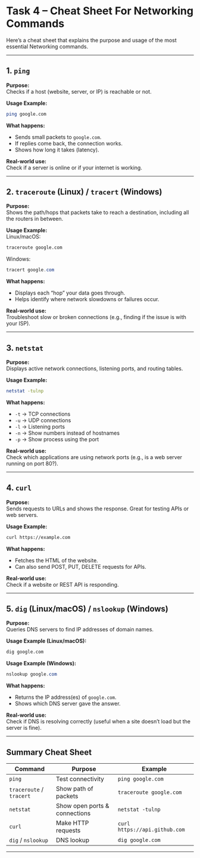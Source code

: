 # Task 4 – Cheat Sheet For Networking Commands
 
Here’s a cheat sheet that explains the purpose and usage of the most essential Networking commands.

---

## 1. `ping`

**Purpose:**  
Checks if a host (website, server, or IP) is reachable or not.

**Usage Example:**  
```bash
ping google.com
```

**What happens:**  
- Sends small packets to `google.com`.  
- If replies come back, the connection works.  
- Shows how long it takes (latency).  

**Real-world use:**  
Check if a server is online or if your internet is working.

---

## 2. `traceroute` (Linux) / `tracert` (Windows)

**Purpose:**  
Shows the path/hops that packets take to reach a destination, including all the routers in between.

**Usage Example:**  
Linux/macOS:
```bash
traceroute google.com
```

Windows:
```powershell
tracert google.com
```

**What happens:**  
- Displays each “hop” your data goes through.  
- Helps identify where network slowdowns or failures occur.  

**Real-world use:**  
Troubleshoot slow or broken connections (e.g., finding if the issue is with your ISP).

---

## 3. `netstat`

**Purpose:**  
Displays active network connections, listening ports, and routing tables.

**Usage Example:**  
```bash
netstat -tulnp
```

**What happens:**  
- `-t` → TCP connections  
- `-u` → UDP connections  
- `-l` → Listening ports  
- `-n` → Show numbers instead of hostnames  
- `-p` → Show process using the port  

**Real-world use:**  
Check which applications are using network ports (e.g., is a web server running on port 80?).

---

## 4. `curl`

**Purpose:**  
Sends requests to URLs and shows the response. Great for testing APIs or web servers.

**Usage Example:**  
```bash
curl https://example.com
```

**What happens:**  
- Fetches the HTML of the website.  
- Can also send POST, PUT, DELETE requests for APIs.  

**Real-world use:**  
Check if a website or REST API is responding.

---

## 5. `dig` (Linux/macOS) / `nslookup` (Windows)

**Purpose:**  
Queries DNS servers to find IP addresses of domain names.

**Usage Example (Linux/macOS):**  
```bash
dig google.com
```

**Usage Example (Windows):**  
```powershell
nslookup google.com
```

**What happens:**  
- Returns the IP address(es) of `google.com`.  
- Shows which DNS server gave the answer.  

**Real-world use:**  
Check if DNS is resolving correctly (useful when a site doesn’t load but the server is fine).

---

## Summary Cheat Sheet

| Command   | Purpose                          | Example               |
|-----------|----------------------------------|-----------------------|
| `ping`    | Test connectivity                | `ping google.com`     |
| `traceroute` / `tracert` | Show path of packets        | `traceroute google.com` |
| `netstat` | Show open ports & connections    | `netstat -tulnp`      |
| `curl`    | Make HTTP requests               | `curl https://api.github.com` |
| `dig` / `nslookup` | DNS lookup                 | `dig google.com`      |

---


